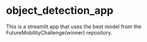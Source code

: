 # object_detection_app
This is a streamlit app that uses the best model from the FutureMobilityChallenge(winner) repository.
